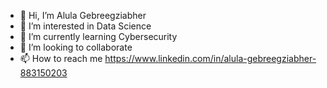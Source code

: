 - 👋 Hi, I’m Alula Gebreegziabher
- 👀 I’m interested in Data Science
- 🌱 I’m currently learning Cybersecurity
- 💞️ I’m looking to collaborate 
- 📫 How to reach me https://www.linkedin.com/in/alula-gebreegziabher-883150203

<!---
v7n7v/v7n7v is a ✨ special ✨ repository because its `README.md` (this file) appears on your GitHub profile.
You can click the Preview link to take a look at your changes.
--->
